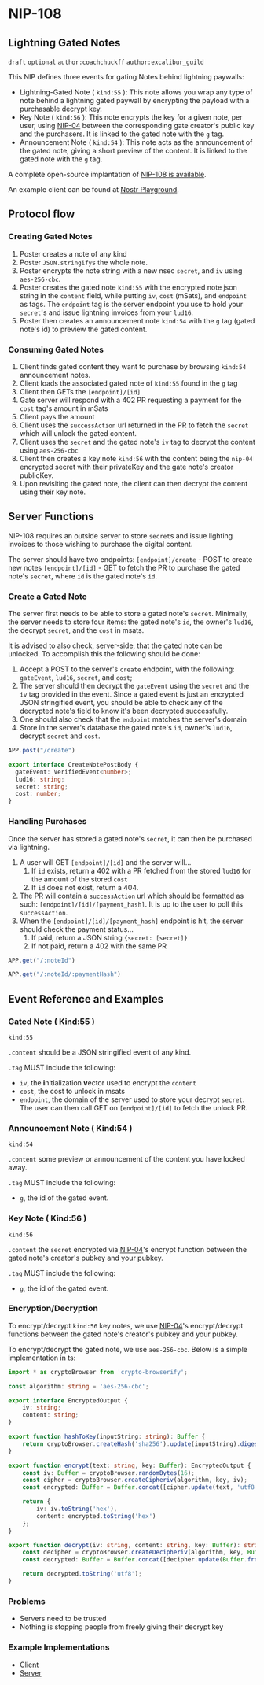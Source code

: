NIP-108
======

Lightning Gated Notes
-------------------------------

`draft` `optional` `author:coachchuckff` `author:excalibur_guild`

This NIP defines three events for gating Notes behind lightning paywalls: 

- Lightning-Gated Note ( `kind:55` ): This note allows you wrap any type of note behind a lightning gated paywall by encrypting the payload with a purchasable decrypt key.
- Key Note ( `kind:56` ): This note encrypts the key for a given note, per user, using [NIP-04](https://github.com/nostr-protocol/nips/blob/master/04.md) between the corresponding gate creator's public key and the purchasers. It is linked to the gated note with the `g` tag.
- Announcement Note ( `kind:54` ): This note acts as the announcement of the gated note, giving a short preview of the content. It is linked to the gated note with the `g` tag.

A complete open-source implantation of [NIP-108 is available](https://github.com/project-excalibur/Nostr-Playground/tree/main/apps/nip108).

An example client can be found at [Nostr Playground](https://nip-108.nostrplayground.com/).

## Protocol flow
### Creating Gated Notes
1. Poster creates a note of any kind
2. Poster `JSON.stringify`s the whole note.
3. Poster encrypts the note string with a new nsec `secret`, and `iv` using `aes-256-cbc`.
4. Poster creates the gated note `kind:55` with the encrypted note json string in the `content` field, while putting `iv`, `cost` (mSats), and `endpoint` as tags. The `endpoint` tag is the server endpoint you use to hold your `secret`'s and issue lightning invoices from your `lud16`.
5. Poster then creates an announcement note `kind:54` with the `g` tag (gated note's id) to preview the gated content.

### Consuming Gated Notes
1. Client finds gated content they want to purchase by browsing `kind:54` announcement notes. 
2. Client loads the associated gated note of `kind:55` found in the `g` tag
3. Client then GETs the `[endpoint]/[id]`
4. Gate server will respond with a 402 PR requesting a payment for the `cost` tag's amount in mSats
5. Client pays the amount
6. Client uses the `successAction` url returned in the PR to fetch the `secret` which will unlock the gated content.
7. Client uses the `secret` and the gated note's `iv` tag to decrypt the content using `aes-256-cbc`
8. Client then creates a key note `kind:56` with the content being the `nip-04` encrypted secret with their privateKey and the gate note's creator publicKey.
9. Upon revisiting the gated note, the client can then decrypt the content using their key note.  

## Server Functions
NIP-108 requires an outside server to store `secret`s and issue lighting invoices to those wishing to purchase the digital content.

The server should have two endpoints:
`[endpoint]/create` - POST to create new notes
`[endpoint]/[id]` - GET to fetch the PR to purchase the gated note's `secret`, where `id` is the gated note's `id`.


### Create a Gated Note
The server first needs to be able to store a gated note's `secret`. Minimally, the server needs to store four items: the gated note's `id`, the owner's `lud16`, the decrypt `secret`, and the `cost` in msats.

It is advised to also check, server-side, that the gated note can be unlocked. To accomplish this the following should be done:

1. Accept a POST to the server's `create` endpoint, with the following: `gateEvent`, `lud16`, `secret`, and `cost`;
2. The server should then decrypt the `gateEvent` using the `secret` and the `iv` tag provided in the event. Since a gated event is just an encrypted JSON stringified event, you should be able to check any of the decrypted note's field to know it's been decrypted successfully.
3. One should also check that the `endpoint` matches the server's domain
4. Store in the server's database the gated note's `id`, owner's `lud16`, decrypt `secret` and `cost`. 

```typescript
APP.post("/create")
```

```typescript
export interface CreateNotePostBody {
  gateEvent: VerifiedEvent<number>;
  lud16: string;
  secret: string;
  cost: number;
}
```

### Handling Purchases
Once the server has stored a gated note's `secret`, it can then be purchased via lightning. 

1. A user will GET `[endpoint]/[id]` and the server will...
   1. If `id` exists, return a 402 with a PR fetched from the stored `lud16` for the amount of the stored `cost`
   2. If `id` does not exist, return a 404.
2. The PR will contain a `successAction` url which should be formatted as such: `[endpoint]/[id]/[payment_hash]`. It is up to the user to poll this `successAction`.
3. When the `[endpoint]/[id]/[payment_hash]` endpoint is hit, the server should check the payment status...
   1. If paid, return a JSON string `{secret: [secret]}`
   2. If not paid, return a 402 with the same PR


```typescript
APP.get("/:noteId")
```

```typescript
APP.get("/:noteId/:paymentHash")
```

## Event Reference and Examples
### Gated Note ( Kind:55 )

`kind:55`

`.content` should be a JSON stringified event of any kind.

`.tag` MUST include the following:

- `iv`, the **i**nitialization **v**ector used to encrypt the `content`
- `cost`, the cost to unlock in msats
- `endpoint`, the domain of the server used to store your decrypt `secret`. The user can then call GET on `[endpoint]/[id]` to fetch the unlock PR.

### Announcement Note ( Kind:54 )

`kind:54`

`.content` some preview or announcement of the content you have locked away.

`.tag` MUST include the following:

- `g`, the id of the gated event.

### Key Note ( Kind:56 )

`kind:56`

`.content` the `secret` encrypted via [NIP-04](https://github.com/nostr-protocol/nips/blob/master/04.md)'s encrypt function between the gated note's creator's pubkey and your pubkey.

`.tag` MUST include the following:

- `g`, the id of the gated event.

### Encryption/Decryption

To encrypt/decrypt `kind:56` key notes, we use [NIP-04](https://github.com/nostr-protocol/nips/blob/master/04.md)'s encrypt/decrypt functions between the gated note's creator's pubkey and your pubkey.

To encrypt/decrypt the gated note, we use `aes-256-cbc`. Below is a simple implementation in ts:

```typescript
import * as cryptoBrowser from 'crypto-browserify';

const algorithm: string = 'aes-256-cbc';

export interface EncryptedOutput {
    iv: string;
    content: string;
}

export function hashToKey(inputString: string): Buffer {
    return cryptoBrowser.createHash('sha256').update(inputString).digest();
}

export function encrypt(text: string, key: Buffer): EncryptedOutput {
    const iv: Buffer = cryptoBrowser.randomBytes(16);
    const cipher = cryptoBrowser.createCipheriv(algorithm, key, iv);
    const encrypted: Buffer = Buffer.concat([cipher.update(text, 'utf8'), cipher.final()]);

    return {
        iv: iv.toString('hex'),
        content: encrypted.toString('hex')
    };
}

export function decrypt(iv: string, content: string, key: Buffer): string {
    const decipher = cryptoBrowser.createDecipheriv(algorithm, key, Buffer.from(iv, 'hex'));
    const decrypted: Buffer = Buffer.concat([decipher.update(Buffer.from(content, 'hex')), decipher.final()]);

    return decrypted.toString('utf8');
}

```

### Problems

- Servers need to be trusted
- Nothing is stopping people from freely giving their decrypt key

### Example Implementations

- [Client](https://nip-108.nostrplayground.com/)
- [Server](https://github.com/project-excalibur/Nostr-Playground/tree/main/apps/nip108)
